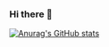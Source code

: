 ### Hi there 👋

[![Anurag's GitHub stats](https://github-readme-stats.vercel.app/api?username=anuraghazra)](https://github.com/migzao01/github-readme-stats)
